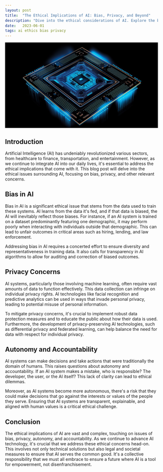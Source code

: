 ```yaml
---
layout: post
title:  "The Ethical Implications of AI: Bias, Privacy, and Beyond"
description: "Dive into the ethical considerations of AI. Explore the balance between innovation and responsibility, and the role of ethics in shaping AI's future."
date:   2023-06-01
tags: ai ethics bias privacy
---
```


![A futuristic AI chip](/assets/ai-ethics.png)

## Introduction

Artificial Intelligence (AI) has undeniably revolutionized various sectors, from healthcare to finance, transportation, and entertainment. However, as we continue to integrate AI into our daily lives, it's essential to address the ethical implications that come with it. This blog post will delve into the ethical issues surrounding AI, focusing on bias, privacy, and other relevant concerns.

## Bias in AI

Bias in AI is a significant ethical issue that stems from the data used to train these systems. AI learns from the data it's fed, and if that data is biased, the AI will inevitably reflect those biases. For instance, if an AI system is trained on a dataset predominantly featuring one demographic, it may perform poorly when interacting with individuals outside that demographic. This can lead to unfair outcomes in critical areas such as hiring, lending, and law enforcement.

Addressing bias in AI requires a concerted effort to ensure diversity and representativeness in training data. It also calls for transparency in AI algorithms to allow for auditing and correction of biased outcomes.

## Privacy Concerns

AI systems, particularly those involving machine learning, often require vast amounts of data to function effectively. This data collection can infringe on individual privacy rights. AI technologies like facial recognition and predictive analytics can be used in ways that invade personal privacy, leading to potential misuse of personal information.

To mitigate privacy concerns, it's crucial to implement robust data protection measures and to educate the public about how their data is used. Furthermore, the development of privacy-preserving AI technologies, such as differential privacy and federated learning, can help balance the need for data with respect for individual privacy.

## Autonomy and Accountability

AI systems can make decisions and take actions that were traditionally the domain of humans. This raises questions about autonomy and accountability. If an AI system makes a mistake, who is responsible? The developer, the user, or the AI itself? This lack of clarity can lead to ethical dilemmas.

Moreover, as AI systems become more autonomous, there's a risk that they could make decisions that go against the interests or values of the people they serve. Ensuring that AI systems are transparent, explainable, and aligned with human values is a critical ethical challenge.

## Conclusion

The ethical implications of AI are vast and complex, touching on issues of bias, privacy, autonomy, and accountability. As we continue to advance AI technology, it's crucial that we address these ethical concerns head-on. This involves not only technical solutions but also legal and societal measures to ensure that AI serves the common good. It's a collective responsibility that we must all embrace to ensure a future where AI is a tool for empowerment, not disenfranchisement.
